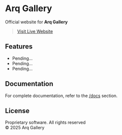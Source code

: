 # Arq Gallery

Official website for **Arq Gallery**

> [Visit Live Website](https://arq-gallery.com)

## Features

- Pending...
- Pending...
- Pending...

## Documentation

For complete documentation, refer to the [/docs](https://github.com/darianmorat/arq-gallery/tree/main/_docs) section.

## License

Proprietary software. All rights reserved  
© 2025 Arq Gallery
